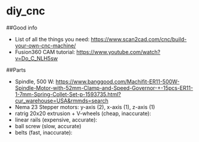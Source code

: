 # diy_cnc

##Good info

- List of all the things you need: https://www.scan2cad.com/cnc/build-your-own-cnc-machine/
- Fusion360 CAM tutorial: https://www.youtube.com/watch?v=Do_C_NLH5sw

##Parts

- Spindle, 500 W: https://www.banggood.com/Machifit-ER11-500W-Spindle-Motor-with-52mm-Clamp-and-Speed-Governor-+-15pcs-ER11-1-7mm-Spring-Collet-Set-p-1593735.html?cur_warehouse=USA&rmmds=search
- Nema 23 Stepper motors: y-axis (2), x-axis (1), z-axis (1)
- ratrig 20x20 extrusion + V-wheels (cheap, inaccurate):
- linear rails (expensive, accurate):
- ball screw (slow, accurate)
- belts (fast, inaccurate):
